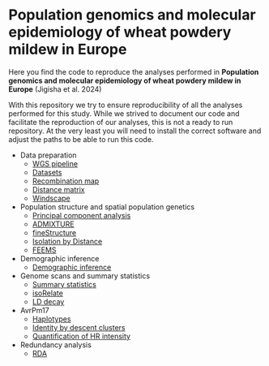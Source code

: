 # Population genomics and molecular epidemiology of wheat powdery mildew in Europe

Here you find the code to reproduce the analyses performed in **Population genomics and molecular epidemiology of wheat powdery mildew in Europe** (Jigisha et al. 2024)

With this repository we try to ensure reproducibility of all the analyses performed for this study. While we strived to document our code and facilitate the reproduction of our analyses, this is not a ready to run repository. At the very least you will need to install the correct software and adjust the paths to be able to run this code.

- Data preparation
  - [WGS pipeline](WGS_pipeline/WGS_pipeline.md)
  - [Datasets](Datasets/Datasets.md)
  - [Recombination map](recombination_map/recombination_map.md)
  - [Distance matrix](distance_matrix/distance_matrix.md)
  - [Windscape](windscape/windscape.md)
- Population structure and spatial population genetics
  - [Principal component analysis](PCA/PCA.md) 
  - [ADMIXTURE](ADMIXTURE/ADMIXTURE.md)
  - [fineStructure](fineStructure/fineStructure.md)
  - [Isolation by Distance](Isolation_by_distance/Isolation_by_distance.md)
  - [FEEMS](FEEMS/FEEMS.md)
- Demographic inference
   - [Demographic inference](MMC/MMC.md)
- Genome scans and summary statistics
  - [Summary statistics](summary_statistics/summary_statistics.md)
  - [isoRelate](isoRelate/isoRelate.md)
  - [LD decay](Linkage_Disequilibrium/LD.md)
- AvrPm17
  - [Haplotypes](AvrPm17_haplotypes/AvrPm17_haplotypes.md) 
  - [Identity by descent clusters](AvrPm17_isoRelate/AvrPm17_isoRelate.md)
  - [Quantification of HR intensity](AvrPm17_infiltration/AvrPm17_infiltration.md)
- Redundancy analysis
  - [RDA](RDA/RDA.md) 
